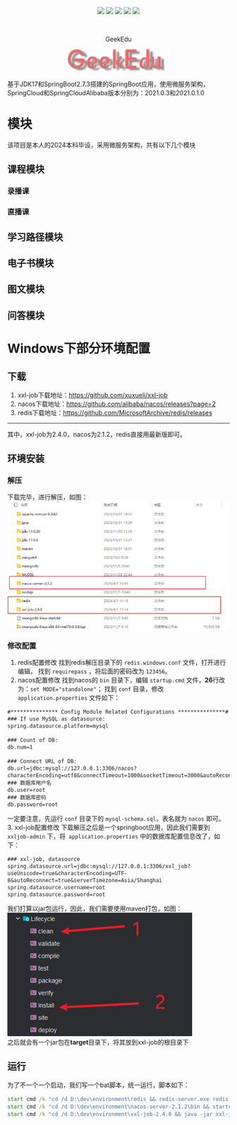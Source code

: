 <p align="center">
  <img src="https://img.shields.io/github/v/release/GeekEdu/geekedu?display_name=tag" />
  <img src="https://img.shields.io/github/stars/GeekEdu/geekedu" />
  <img src="https://img.shields.io/github/forks/GeekEdu/geekedu" />
  <img src="https://img.shields.io/github/issues/GeekEdu/geekedu" />
  <img src="https://img.shields.io/badge/license-Apache%20-yellow.svg" />
</p><br/>
<p align="center">
GeekEdu
</p>
<div style="text-align: center;">
    <img src="./assets/logo.png" alt="logo" style="margin: 0 auto; display: block;">
</div>

基于JDK17和SpringBoot2.7.3搭建的SpringBoot应用，使用微服务架构，SpringCloud和SpringCloudAlibaba版本分别为：2021.0.3和2021.0.1.0
# 模块
该项目是本人的2024本科毕设，采用微服务架构，共有以下几个模块
## 课程模块
### 录播课
### 直播课
## 学习路径模块
## 电子书模块
## 图文模块
## 问答模块

# Windows下部分环境配置
## 下载
1. xxl-job下载地址：https://github.com/xuxueli/xxl-job
2. nacos下载地址：https://github.com/alibaba/nacos/releases?page=2
3. redis下载地址：https://github.com/MicrosoftArchive/redis/releases
---
其中，xxl-job为2.4.0，nacos为2.1.2，redis直接用最新版即可。
## 环境安装
### 解压
下载完毕，进行解压，如图：
![环境解压](./assets/zip-env.png)
### 修改配置
1. redis配置修改
找到redis解压目录下的 `redis.windows.conf` 文件，打开进行编辑，
找到 `requirepass` ，将后面的密码改为 `123456`。
2. nacos配置修改
找到nacos的 `bin` 目录下，编辑 `startup.cmd` 文件，**26**行改为：`set MODE="standalone"`；
找到 `conf` 目录，修改 `application.properties` 文件如下：
```properties
#*************** Config Module Related Configurations ***************#
### If use MySQL as datasource:
spring.datasource.platform=mysql

### Count of DB:
db.num=1

### Connect URL of DB:
db.url=jdbc:mysql://127.0.0.1:3306/nacos?characterEncoding=utf8&connectTimeout=1000&socketTimeout=3000&autoReconnect=true&useUnicode=true&useSSL=false&serverTimezone=UTC&allowPublicKeyRetrieval=true
### 数据库用户名
db.user=root
### 数据库密码
db.password=root
```
一定要注意，先运行 `conf` 目录下的 `mysql-schema.sql`，表名就为 `nacos` 即可。
3. xxl-job配置修改
下载解压之后是一个springboot应用，因此我们需要到 `xxljob-admin` 下，将` application.properties`
中的数据库配置信息改了，如下：
```properties
### xxl-job, datasource
spring.datasource.url=jdbc:mysql://127.0.0.1:3306/xxl_job?useUnicode=true&characterEncoding=UTF-8&autoReconnect=true&serverTimezone=Asia/Shanghai
spring.datasource.username=root
spring.datasource.password=root
```
我们打算以jar包运行，因此，我们需要使用maven打包，如图：
![打包](./assets/clean-install.png) <br/>
之后就会有一个jar包在**target**目录下，将其放到xxl-job的根目录下
## 运行
为了不一个一个启动，我们写一个bat脚本，统一运行，脚本如下：
```bat
start cmd /k "cd /d D:\dev\environment\redis && redis-server.exe redis.windows.conf"
start cmd /k "cd /d D:\dev\environment\nacos-server-2.1.2\bin && startup.cmd"
start cmd /k "cd /d D:\dev\environment\xxl-job-2.4.0 && java -jar xxl-job-admin-2.4.0.jar"
```

